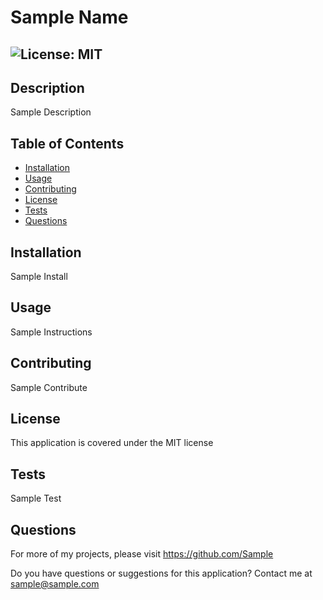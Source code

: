 # Sample Name
## ![License: MIT](https://img.shields.io/badge/License-MIT-brightgreen.svg)

## Description

Sample Description


## Table of Contents

- [Installation](#installation)
- [Usage](#usage)
- [Contributing](#contributing)
- [License](#license)
- [Tests](#tests)
- [Questions](#questions)

## Installation

Sample Install

## Usage

Sample Instructions

## Contributing

Sample Contribute

## License

This application is covered under the MIT license

## Tests

Sample Test

## Questions

For more of my projects, please visit https://github.com/Sample

Do you have questions or suggestions for this application?
Contact me at sample@sample.com

